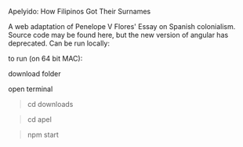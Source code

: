 Apelyido: How Filipinos Got Their Surnames

A web adaptation of Penelope V Flores' Essay on Spanish colonialism. Source code may be found here, but the new version of angular has deprecated. Can be run locally:


to run (on 64 bit MAC):

download folder

open terminal

> cd downloads

> cd apel

> npm start
